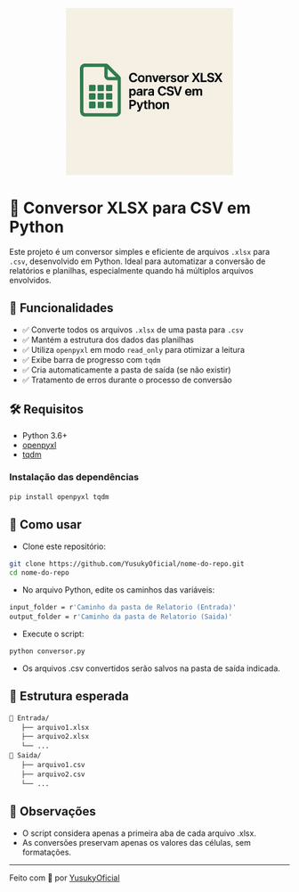 <p align="center">
  <img src="banner.png" alt="Banner Conversor XLSX para CSV" width="300"/>
</p>


# 🧾 Conversor XLSX para CSV em Python

Este projeto é um conversor simples e eficiente de arquivos `.xlsx` para `.csv`, desenvolvido em Python. Ideal para automatizar a conversão de relatórios e planilhas, especialmente quando há múltiplos arquivos envolvidos.

## 🚀 Funcionalidades

- ✅ Converte todos os arquivos `.xlsx` de uma pasta para `.csv`
- ✅ Mantém a estrutura dos dados das planilhas
- ✅ Utiliza `openpyxl` em modo `read_only` para otimizar a leitura
- ✅ Exibe barra de progresso com `tqdm`
- ✅ Cria automaticamente a pasta de saída (se não existir)
- ✅ Tratamento de erros durante o processo de conversão

## 🛠️ Requisitos

- Python 3.6+
- [openpyxl](https://pypi.org/project/openpyxl/)
- [tqdm](https://pypi.org/project/tqdm/)

### Instalação das dependências

```bash
pip install openpyxl tqdm
```

## 📂 Como usar
- Clone este repositório:

```bash
git clone https://github.com/YusukyOficial/nome-do-repo.git
cd nome-do-repo
```

- No arquivo Python, edite os caminhos das variáveis:

```bash
input_folder = r'Caminho da pasta de Relatorio (Entrada)'
output_folder = r'Caminho da pasta de Relatorio (Saida)'
```

- Execute o script:

``` bash
python conversor.py
```

- Os arquivos .csv convertidos serão salvos na pasta de saída indicada.

## 📁 Estrutura esperada

```bash
📂 Entrada/
   ├── arquivo1.xlsx
   ├── arquivo2.xlsx
   └── ...
📂 Saida/
   ├── arquivo1.csv
   ├── arquivo2.csv
   └── ...
```

## 🧠 Observações

- O script considera apenas a primeira aba de cada arquivo .xlsx.
- As conversões preservam apenas os valores das células, sem formatações.

---

Feito com 💙 por [YusukyOficial](https://github.com/YusukyOficial)
